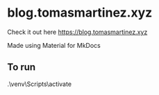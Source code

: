 # blog.tomasmartinez.xyz

Check it out here https://blog.tomasmartinez.xyz

Made using Material for MkDocs

## To run
.\venv\Scripts\activate
